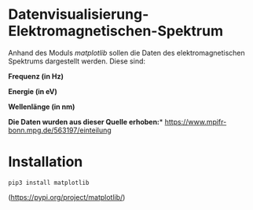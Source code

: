# Datenvisualisierung-Elektromagnetischen-Spektrum

Anhand des Moduls *matplotlib* sollen die Daten des elektromagnetischen Spektrums dargestellt werden.
Diese sind:
    
   **Frequenz (in Hz)**
    
   **Energie (in eV)**
    
   **Wellenlänge (in nm)**

**Die Daten wurden aus dieser Quelle erhoben:*** https://www.mpifr-bonn.mpg.de/563197/einteilung


# Installation

    pip3 install matplotlib

(https://pypi.org/project/matplotlib/)
